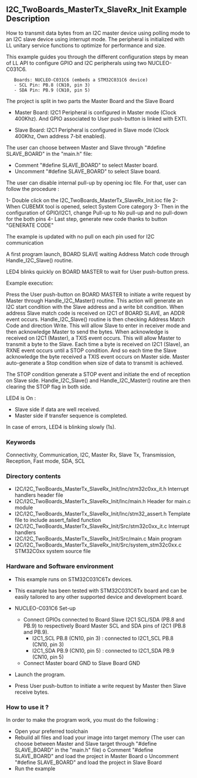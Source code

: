 ## <b>I2C_TwoBoards_MasterTx_SlaveRx_Init Example Description</b>

How to transmit data bytes from an I2C master device using polling mode
to an I2C slave device using interrupt mode. The peripheral is initialized
with LL unitary service functions to optimize for performance and size.

This example guides you through the different configuration steps by mean of LL API
to configure GPIO and I2C peripherals using two NUCLEO-C031C6.

       Boards: NUCLEO-C031C6 (embeds a STM32C031C6 device)
       - SCL Pin: PB.8 (CN10, pin 3)
       - SDA Pin: PB.9 (CN10, pin 5)

The project is split in two parts the Master Board and the Slave Board

- Master Board:
  I2C1 Peripheral is configured in Master mode (Clock 400Khz).
  And GPIO associated to User push-button is linked with EXTI.

- Slave Board:
  I2C1 Peripheral is configured in Slave mode (Clock 400Khz, Own address 7-bit enabled).

The user can choose between Master and Slave through "#define SLAVE_BOARD"
in the "main.h" file:

- Comment "#define SLAVE_BOARD" to select Master board.
- Uncomment "#define SLAVE_BOARD" to select Slave board.

The user can disable internal pull-up by opening ioc file.
For that, user can follow the procedure :

1- Double click on the I2C_TwoBoards_MasterTx_SlaveRx_Init.ioc file
2- When CUBEMX tool is opened, select System Core category
3- Then in the configuration of GPIO/I2C1, change Pull-up to No pull-up and no pull-down for the both pins
4- Last step, generate new code thanks to button "GENERATE CODE"

The example is updated with no pull on each pin used for I2C communication

A first program launch, BOARD SLAVE waiting Address Match code through Handle_I2C_Slave() routine.

LED4 blinks quickly on BOARD MASTER to wait for User push-button press.

Example execution:

Press the User push-button on BOARD MASTER to initiate a write request by Master through Handle_I2C_Master() routine.
This action will generate an I2C start condition with the Slave address and a write bit condition.
When address Slave match code is received on I2C1 of BOARD SLAVE, an ADDR event occurs.
Handle_I2C_Slave() routine is then checking Address Match Code and direction Write.
This will allow Slave to enter in receiver mode and then acknowledge Master to send the bytes.
When acknowledge is received on I2C1 (Master), a TXIS event occurs.
This will allow Master to transmit a byte to the Slave.
Each time a byte is received on I2C1 (Slave), an RXNE event occurs until a STOP condition.
And so each time the Slave acknowledge the byte received a TXIS event occurs on Master side.
Master auto-generate a Stop condition when size of data to transmit is achieved.

The STOP condition generate a STOP event and initiate the end of reception on Slave side.
Handle_I2C_Slave() and Handle_I2C_Master() routine are then clearing the STOP flag in both side.

LED4 is On :

- Slave side if data are well received.
- Master side if transfer sequence is completed.

In case of errors, LED4 is blinking slowly (1s).

### <b>Keywords</b>

Connectivity, Communication, I2C, Master Rx, Slave Tx, Transmission, Reception, Fast mode, SDA, SCL

### <b>Directory contents</b> 

  - I2C/I2C_TwoBoards_MasterTx_SlaveRx_Init/Inc/stm32c0xx_it.h          Interrupt handlers header file
  - I2C/I2C_TwoBoards_MasterTx_SlaveRx_Init/Inc/main.h                  Header for main.c module
  - I2C/I2C_TwoBoards_MasterTx_SlaveRx_Init/Inc/stm32_assert.h          Template file to include assert_failed function
  - I2C/I2C_TwoBoards_MasterTx_SlaveRx_Init/Src/stm32c0xx_it.c          Interrupt handlers
  - I2C/I2C_TwoBoards_MasterTx_SlaveRx_Init/Src/main.c                  Main program
  - I2C/I2C_TwoBoards_MasterTx_SlaveRx_Init/Src/system_stm32c0xx.c      STM32C0xx system source file

### <b>Hardware and Software environment</b>

  - This example runs on STM32C031C6Tx devices.

  - This example has been tested with STM32C031C6Tx board and can be
    easily tailored to any other supported device and development board.

  - NUCLEO-C031C6 Set-up

    - Connect GPIOs connected to Board Slave I2C1 SCL/SDA (PB.8 and PB.9)
    to respectively Board Master SCL and SDA pins of I2C1 (PB.8 and PB.9).
      - I2C1_SCL  PB.8 (CN10, pin 3) : connected to I2C1_SCL PB.8 (CN10, pin 3)
      - I2C1_SDA  PB.9 (CN10, pin 5) : connected to I2C1_SDA PB.9 (CN10, pin 5)
    - Connect Master board GND to Slave Board GND

  - Launch the program.
  - Press User push-button to initiate a write request by Master
      then Slave receive bytes.

### <b>How to use it ?</b>

In order to make the program work, you must do the following :

 - Open your preferred toolchain
 - Rebuild all files and load your image into target memory (The user can choose between Master
   and Slave target through "#define SLAVE_BOARD" in the "main.h" file)
    o Comment "#define SLAVE_BOARD" and load the project in Master Board
    o Uncomment "#define SLAVE_BOARD" and load the project in Slave Board
 - Run the example